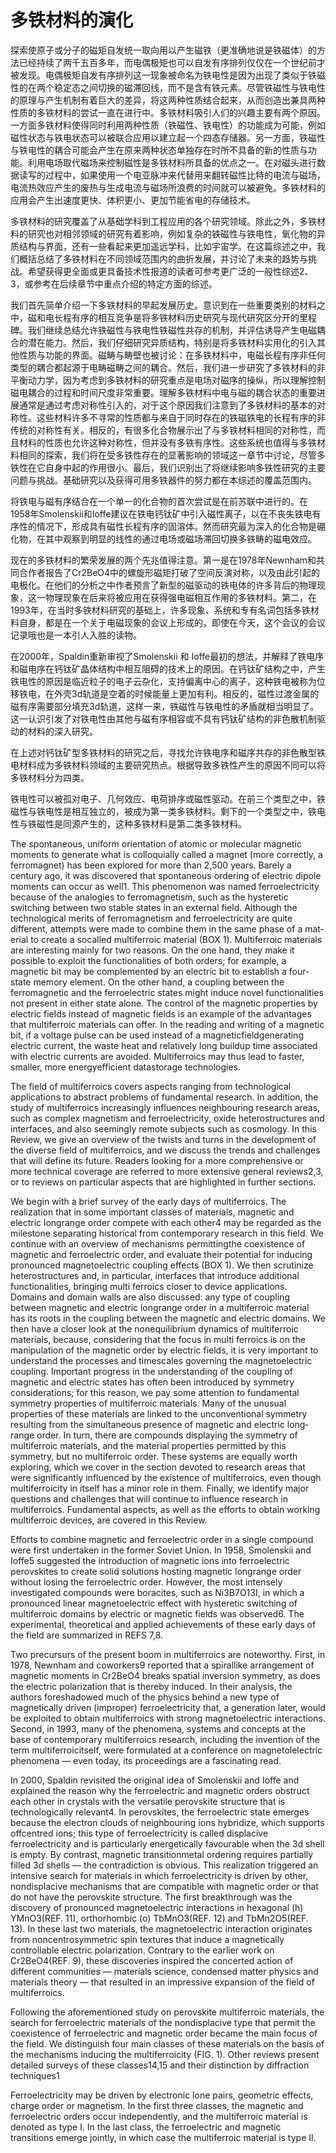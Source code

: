 # 多铁材料的演化

探索使原子或分子的磁矩自发统一取向用以产生磁铁（更准确地说是铁磁体）的方法已经持续了两千五百多年，而电偶极矩也可以自发有序排列仅仅在一个世纪前才被发现。电偶极矩自发有序排列这一现象被命名为铁电性是因为出现了类似于铁磁性的在两个稳定态之间切换的磁滞回线，而不是含有铁元素。尽管铁磁性与铁电性的原理与产生机制有着巨大的差异，将这两种性质结合起来，从而创造出兼具两种性质的多铁材料的尝试一直在进行中。多铁材料吸引人们的兴趣主要有两个原因。一方面多铁材料使得同时利用两种性质（铁磁性、铁电性）的功能成为可能，例如磁性状态与铁电状态可以被联合应用以建立起一个四态存储器。另一方面，铁磁性与铁电性的耦合可能会产生在原来两种状态单独存在时所不具备的新的性质与功能。利用电场取代磁场来控制磁性是多铁材料所具备的优点之一。在对磁头进行数据读写的过程中，如果使用一个电亚脉冲来代替用来翻转磁性比特的电流与磁场，电流热效应产生的废热与生成电流与磁场所浪费的时间就可以被避免。多铁材料的应用会产生出速度更快、体积更小、更加节能省电的存储技术。

多铁材料的研究覆盖了从基础学科到工程应用的各个研究领域。除此之外，多铁材料的研究也对相邻领域的研究有着影响，例如复杂的铁磁性与铁电性，氧化物的异质结构与界面，还有一些看起来更加遥远学科，比如宇宙学。在这篇综述之中，我们概括总结了多铁材料在不同领域范围内的曲折发展，并讨论了未来的趋势与挑战。希望获得更全面或更具备技术性报道的读者可参考更广泛的一般性综述2、3，或参考在后续章节中重点介绍的特定方面的综述。

我们首先简单介绍一下多铁材料的早起发展历史。意识到在一些重要类别的材料之中，磁和电长程有序的相互竞争是将多铁材料历史研究与现代研究区分开的里程碑。我们继续总结允许铁磁性与铁电性铁磁性共存的机制，并评估诱导产生电磁耦合的潜在能力。然后，我们仔细研究异质结构，特别是将多铁材料实用化的引入其他性质与功能的界面。磁畴与畴壁也被讨论：在多铁材料中，电磁长程有序非任何类型的耦合都起源于电畴磁畴之间的耦合。然后，我们进一步研究了多铁材料的非平衡动力学，因为考虑到多铁材料的研究重点是电场对磁序的操纵，所以理解控制磁电耦合的过程和时间尺度非常重要。理解多铁材料中电与磁的耦合状态的重要进展通常是通过考虑对称性引入的，对于这个原因我们注意到了多铁材料的基本的对称性。这些材料许多不寻常的性质都与来自于同时存在的铁磁铁电的长程有序的非传统的对称性有关。相反的，有很多化合物展示出了与多铁材料相同的对称性，而且材料的性质也允许这种对称性，但并没有多铁有序性。这些系统也值得与多铁材料相同的探索，我们将在受多铁性存在的显著影响的领域这一章节中讨论，尽管多铁性在它自身中起的作用很小。最后，我们识别出了将继续影响多铁性研究的主要问题与挑战。基础研究以及获得可用多铁器件的努力都在本综述的覆盖范围内。

将铁电与磁有序结合在一个单一的化合物的首次尝试是在前苏联中进行的。在1958年Smolenskii和Ioffe建议在铁电钙钛矿中引入磁性离子，以在不丧失铁电有序性的情况下，形成具有磁性长程有序的固溶体。然而研究最为深入的化合物是硼化物，在其中观察到明显的线性的通过电场或磁场滞回切换多铁畴的磁电效应。

现在的多铁材料的繁荣发展的两个先兆值得注意。第一是在1978年Newnham和共同合作者报告了Cr2BeO4中的螺旋形磁矩打破了空间反演对称，以及由此引起的电极化。在他们的分析之中作者预言了新型的磁驱动的铁电体的许多背后的物理现象，这一物理现象在后来将被应用在获得强电磁相互作用的多铁材料。第二，在1993年，在当时多铁材料研究的基础上，许多现象、系统和专有名词包括多铁材料自身，都是在一个关于电磁现象的会议上形成的，即使在今天，这个会议的会议记录哦也是一本引人入胜的读物。

在2000年，Spaldin重新审视了Smolenskii 和 Ioffe最初的想法，并解释了铁电序和磁电序在钙钛矿晶体结构中相互阻碍的技术上的原因。在钙钛矿结构之中，产生铁电性的原因是临近粒子的电子云杂化，支持偏离中心的离子，这种铁电被称为位移铁电，在外壳3d轨道是空着的时候能量上更加有利。相反的，磁性过渡金属的磁有序需要部分填充3d轨道，这样一来，铁磁性与铁电性的矛盾就相当明显了。这一认识引发了对铁电性由其他与磁有序相容或不具有钙钛矿结构的非色散机制驱动的材料的深入研究。

在上述对钙钛矿型多铁材料的研究之后，寻找允许铁电序和磁序共存的非色散型铁电材料成为多铁材料领域的主要研究热点。根据导致多铁性产生的原因不同可以将多铁材料分为四类。

铁电性可以被孤对电子、几何效应、电荷排序或磁性驱动。在前三个类型之中，铁磁性与铁电性是相互独立的，被成为第一类多铁材料。剩下的一个类型之中，铁电性与铁磁性是同源产生的，这种多铁材料是第二类多铁材料。



The spontaneous, uniform orientation of atomic or molecular magnetic moments to generate what is colloquially called a magnet (more correctly, a ferromagnet) has been explored for more than 2,500 years. Barely a century ago, it was discovered that spontaneous ordering of electric dipole moments can occur as well1. This phenomenon was named ferroelectricity because of the analogies to ferromagnetism, such as the hysteretic switching between two stable states in an external field. Although the technological merits of ferromagnetism and ferroelectricity are quite different, attempts were made to combine them in the same phase of a mat­erial to create a so­called multiferroic material (BOX 1). Multiferroic materials are interesting mainly for two reasons. On the one hand, they make it possible to exploit the functionalities of both orders; for example, a magnetic bit may be complemented by an electric bit to establish a four­state memory element. On the other hand, a coupling between the ferromagnetic and the ferroelectric states might induce novel functionalities not present in either state alone. The control of the magnetic properties by electric fields instead of magnetic fields is an example of the advantages that multiferroic materials can offer. In the reading and writing of a magnetic bit, if a voltage pulse can be used instead of a magnetic­field­generating electric current, the waste heat and relatively long build­up time associated with electric currents are avoided. Multiferroics may thus lead to faster, smaller, more energy­efficient data­storage technologies.

The field of multiferroics covers aspects ranging from technological applications to abstract problems of fundamental research. In addition, the study of multiferroics increasingly influences neighbouring research areas, such as complex magnetism and ferroelectricity, oxide heterostructures and interfaces, and also seemingly remote subjects such as cosmology. In this Review, we give an overview of the twists and turns in the development of the diverse field of multiferroics, and we discuss the trends and challenges that will define its future. Readers looking for a more comprehensive or more technical coverage are referred to more extensive general reviews2,3, or to reviews on particular aspects that are highlighted in further sections.

We begin with a brief survey of the early days of multi­ferroics. The realization that in some important classes of materials, magnetic and electric long­range order compete with each other4 may be regarded as the milestone separating historical from contemporary research in this field. We continue with an overview of mechanisms permittingthe coexistence of magnetic and ferroelectric order, and evaluate their potential for inducing pronounced magnetoelectric coupling effects (BOX 1). We then scrutinize heterostructures and, in particular, interfaces that introduce additional functionalities, bringing multi ferroics closer to device applications. Domains and domain walls are also discussed: any type of coupling between magnetic and electric long­range order in a multiferroic material has its roots in the coupling between the magnetic and electric domains. We then have a closer look at the non­equilibrium dynamics of multiferroic materials, because, considering that the focus in multi ferroics is on the manipulation of the magnetic order by electric fields, it is very important to understand the processes and timescales governing the magnetoelectric coupling. Important progress in the understanding of the coupling of magnetic and electric states has often been introduced by symmetry considerations; for this reason, we pay some attention to fundamental symmetry properties of multiferroic materials. Many of the unusual properties of these materials are linked to the unconventional symmetry resulting from the simultaneous presence of magnetic and electric long­range order. In turn, there are compounds displaying the symmetry of multiferroic materials, and the material properties permitted by this symmetry, but no multiferroic order. These systems are equally worth exploring, which we cover in the section devoted to research areas that were significantly influenced by the existence of multiferroics, even though multiferroicity in itself has a minor role in them. Finally, we identify major questions and challenges that will continue to influence research in multiferroics. Fundamental aspects, as well as the efforts to obtain working multiferroic devices, are covered in this Review.

Efforts to combine magnetic and ferroelectric order in a single compound were first undertaken in the former Soviet Union. In 1958, Smolenskii and Ioffe5 suggested the introduction of magnetic ions into ferroelectric perovskites to create solid solutions hosting magnetic long­range order without losing the ferroelectric order. However, the most intensely investigated compounds were  boracites,  such  as  Ni3B7O13I,  in  which  a  pronounced linear magnetoelectric effect with hysteretic switching of multiferroic domains by electric or magnetic fields was observed6. The experimental, theoretical and applied achievements of these early days of the field are summarized in REFS 7,8.

Two precursurs of the present boom in multiferroics are  noteworthy.  First,  in  1978,  Newnham  and  co­workers9  reported  that  a  spiral­like  arrangement  of  magnetic moments in Cr2BeO4 breaks spatial inversion symmetry, as does the electric polarization that is thereby induced. In their analysis, the authors foreshadowed much of the physics behind a new type of magnetically driven (improper) ferroelectricity that, a generation later, would be exploited to obtain multiferroics with strong magnetoelectric interactions. Second, in 1993, many of the phenomena, systems and concepts at the base of contemporary multiferroics research, including the invention of the term multiferroicitself, were formulated at a conference on magnetolelectric phenomena — even today, its proceedings are a fascinating read.

In  2000,  Spaldin  revisited  the  original  idea  of  Smolenskii and Ioffe and explained the reason why the ferroelectric and magnetic orders obstruct each other in crystals with the versatile perovskite structure that is technologically relevant4. In perovskites, the ferro­electric state emerges because the electron clouds of neighbouring  ions  hybridize,  which  supports  off­centred ions; this type of ferroelectricity is called displacive ferroelectricity and is particularly energetically favourable when the 3d shell is empty. By contrast, magnetic transition­metal ordering requires partially filled 3d shells — the contradiction is obvious. This realization triggered an intensive search for materials in which ferroelectricity is driven by other, nondisplacive mechanisms that are compatible with magnetic order or that do not have the perovskite structure. The first breakthrough was the discovery of pronounced magnetoelectric interactions in hexagonal (h­) YMnO3(REF. 11), orthorhombic (o­) TbMnO3(REF. 12)  and  TbMn2O5(REF. 13). In these last two materials, the magnetoelectric interaction originates from non­centrosymmetric spin textures that induce a magnetically controllable electric polarization. Contrary to the earlier work on Cr2BeO4(REF. 9), these discoveries inspired the concerted action of different communities — materials science, condensed matter physics and materials theory — that resulted in an impressive expansion of the field of multiferroics.

Following the aforementioned study on perovskite multi­ferroic materials, the search for ferroelectric materials of the nondisplacive type that permit the coexistence of ferroelectric and magnetic order became the main focus of the field. We distinguish four main classes of these materials on the basis of the mechanisms inducing the multiferroicity (FIG. 1). Other reviews present detailed surveys of these classes14,15 and their distinction by diffraction techniques1

Ferroelectricity may be driven by electronic lone pairs, geometric effects, charge order or magnetism. In the first three classes, the magnetic and ferroelectric orders occur independently, and the multiferroic material is denoted as type I. In the last class, the ferroelectric and magnetic transitions emerge jointly, in which case the multiferroic material is type II.

